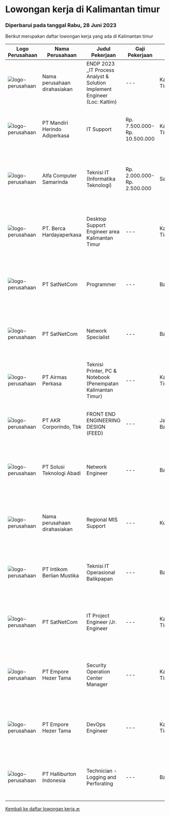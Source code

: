 
  # Lowongan kerja di Kalimantan timur

  ### Diperbarui pada tanggal Rabu, 28 Juni 2023

  Berikut merupakan daftar lowongan kerja yang ada di Kalimantan timur

  |Logo Perusahaan | Nama Perusahaan | Judul Pekerjaan | Gaji Pekerjaan | Lokasi | Deskripsi | Tanggal diunggah | Pranala |
  | -------------- | --------------- | --------------- | --------- | --------- | -------------- | ------- | ----------- |
  |![logo-perusahaan](https://i.ibb.co/sqvTCh9/112815900-stock-vector-no-image-available-icon-flat-vector.webp)|Nama perusahaan dirahasiakan|ENDP 2023 _IT Process Analyst & Solution Implement Engineer (Loc: Kaltim)|---|Kalimantan Timur|Responsibilities Execute the SDLCs to develop solutions according to the business needs. Standardize the internal application development. Supervise...|Kamis, 22 Juni 2023|https://www.jobstreet.co.id/id/job/endp-2023-_it-process-analyst-solution-implement-engineer-loc%3A-kaltim-4362226?token=0~51d82ea1-3f75-4bac-ac46-083bcd48cf77&sectionRank=1&jobId=jobstreet-id-job-4362226|
|![logo-perusahaan](https://image-service-cdn.seek.com.au/69a765e5a6c1cdb1e3a00a6b3fe4d8b38b042928/ee4dce1061f3f616224767ad58cb2fc751b8d2dc)|PT Mandiri Herindo Adiperkasa|IT Support|Rp. 7.500.000-Rp. 10.500.000|Kalimantan Timur|Tanggung jawaba.	Melakukan instalasi radio, repeaterb.	Troubleshooting radio rig, HTc.	Mengerti dan paham komponen eletronika dan...|Senin, 19 Juni 2023|https://www.jobstreet.co.id/id/job/it-support-4377612?token=0~51d82ea1-3f75-4bac-ac46-083bcd48cf77&sectionRank=2&jobId=jobstreet-id-job-4377612|
|![logo-perusahaan](https://i.ibb.co/sqvTCh9/112815900-stock-vector-no-image-available-icon-flat-vector.webp)|Alfa Computer Samarinda|Teknisi IT (Informatika Teknologi)|Rp. 2.000.000-Rp. 2.500.000|Samarinda|Kualifikasi : Usia maksimal 35 tahun Tidak sedang kuliah Diutamakan yang mengerti jaringan LAN Dapat bekerjasama dengan team Domisili Samarinda,...|Senin, 26 Juni 2023|https://www.jobstreet.co.id/id/job/teknisi-it-informatika-teknologi-4385339?token=0~51d82ea1-3f75-4bac-ac46-083bcd48cf77&sectionRank=3&jobId=jobstreet-id-job-4385339|
|![logo-perusahaan](https://image-service-cdn.seek.com.au/6a76252207cfed561e664c874d4631f4aefd8409/ee4dce1061f3f616224767ad58cb2fc751b8d2dc)|PT. Berca Hardayaperkasa|Desktop Support Engineer area Kalimantan Timur|---|Kalimantan Timur|Responsibilities: Analyzing, diagnosing, and installation to several areas including desktop hardware, operating systems, application software and...|Selasa, 20 Juni 2023|https://www.jobstreet.co.id/id/job/desktop-support-engineer-area-kalimantan-timur-4378924?token=0~51d82ea1-3f75-4bac-ac46-083bcd48cf77&sectionRank=4&jobId=jobstreet-id-job-4378924|
|![logo-perusahaan](https://image-service-cdn.seek.com.au/6108f58b8d52b8e5523830ee4b11d6074377e515/ee4dce1061f3f616224767ad58cb2fc751b8d2dc)|PT SatNetCom|Programmer|---|Balikpapan|Specific Requirements: Have good knowledge as a programmer. Have experience with C#, Javascript, Windows Server, SQL Server, Basic IoT communication....|Senin, 19 Juni 2023|https://www.jobstreet.co.id/id/job/programmer-4377335?token=0~51d82ea1-3f75-4bac-ac46-083bcd48cf77&sectionRank=5&jobId=jobstreet-id-job-4377335|
|![logo-perusahaan](https://image-service-cdn.seek.com.au/6108f58b8d52b8e5523830ee4b11d6074377e515/ee4dce1061f3f616224767ad58cb2fc751b8d2dc)|PT SatNetCom|Network Specialist|---|Balikpapan|Skills and Requirements: Maximum 34 years old (M) Graduated from a D3/S1 reputable university Experience with the Unix/Linux platform is highly...|Selasa, 20 Juni 2023|https://www.jobstreet.co.id/id/job/network-specialist-4358272?token=0~51d82ea1-3f75-4bac-ac46-083bcd48cf77&sectionRank=6&jobId=jobstreet-id-job-4358272|
|![logo-perusahaan](https://image-service-cdn.seek.com.au/20ba97242831c57b7a933a245f908105653a0b4a/ee4dce1061f3f616224767ad58cb2fc751b8d2dc)|PT Airmas Perkasa|Teknisi Printer, PC & Notebook (Penempatan Kalimantan Timur)|---|Kalimantan Timur|Deskripsi Pekerjaan: Check dan eskalasi part yang dibutuhkan unit printer/PC/NB/AIO Backup dan restore data PC/NB/AIO Replace part unit...|Selasa, 20 Juni 2023|https://www.jobstreet.co.id/id/job/teknisi-printer-pc-notebook-penempatan-kalimantan-timur-4378260?token=0~51d82ea1-3f75-4bac-ac46-083bcd48cf77&sectionRank=7&jobId=jobstreet-id-job-4378260|
|![logo-perusahaan](https://image-service-cdn.seek.com.au/bfbfec10b99d0e4ba38820e5ba26ab07e2fa79ad/ee4dce1061f3f616224767ad58cb2fc751b8d2dc)|PT AKR Corporindo, Tbk|FRONT END ENGINEERING DESIGN (FEED)|---|Jakarta Barat|Job Description: Develop overall technical design and guidelines for asset construction &amp; review any technical work done by external parties...|Senin, 19 Juni 2023|https://www.jobstreet.co.id/id/job/front-end-engineering-design-feed-4376593?token=0~51d82ea1-3f75-4bac-ac46-083bcd48cf77&sectionRank=8&jobId=jobstreet-id-job-4376593|
|![logo-perusahaan](https://i.ibb.co/sqvTCh9/112815900-stock-vector-no-image-available-icon-flat-vector.webp)|PT Solusi Teknologi Abadi|Network Engineer|---|Balikpapan|Kualifikasi Pekerjaan Minimal Pendidikan S1 Fresh graduated welcom Familiar dan mampu mengkonfigurasi perangkat jaringanseperti router,switch,access...|Rabu, 14 Juni 2023|https://www.jobstreet.co.id/id/job/network-engineer-4371750?token=0~51d82ea1-3f75-4bac-ac46-083bcd48cf77&sectionRank=9&jobId=jobstreet-id-job-4371750|
|![logo-perusahaan](https://i.ibb.co/sqvTCh9/112815900-stock-vector-no-image-available-icon-flat-vector.webp)|Nama perusahaan dirahasiakan|Regional MIS Support|---|Kutai Barat|Job Description:  Provides customer support services to internal and external customers. Applies working knowledge of day to day operating environment...|Jumat, 09 Juni 2023|https://www.jobstreet.co.id/id/job/regional-mis-support-4366333?token=0~51d82ea1-3f75-4bac-ac46-083bcd48cf77&sectionRank=10&jobId=jobstreet-id-job-4366333|
|![logo-perusahaan](https://image-service-cdn.seek.com.au/ea5f264702bab5af336fb703e911912eeb350135/ee4dce1061f3f616224767ad58cb2fc751b8d2dc)|PT Intikom Berlian Mustika|Teknisi IT Operasional Balikpapan|---|Balikpapan|Memperbaiki perangkat IT seperti, Laptop, PC, Printer atau perangkat IT lainnya. Melakukan pemeliharan dan troubleshooting perangkat. Melakukan...|Selasa, 06 Juni 2023|https://www.jobstreet.co.id/id/job/teknisi-it-operasional-balikpapan-4361617?token=0~51d82ea1-3f75-4bac-ac46-083bcd48cf77&sectionRank=11&jobId=jobstreet-id-job-4361617|
|![logo-perusahaan](https://image-service-cdn.seek.com.au/6108f58b8d52b8e5523830ee4b11d6074377e515/ee4dce1061f3f616224767ad58cb2fc751b8d2dc)|PT SatNetCom|IT Project Engineer /Jr. Engineer|---|Kalimantan Timur|Skills: Good Knowledge of IT Systems Good Knowledge of wire/wireless computer networking Good Knowledge of Electronic and Electrical Systems Good...|Senin, 05 Juni 2023|https://www.jobstreet.co.id/id/job/it-project-engineer-jr.-engineer-4359140?token=0~51d82ea1-3f75-4bac-ac46-083bcd48cf77&sectionRank=12&jobId=jobstreet-id-job-4359140|
|![logo-perusahaan](https://image-service-cdn.seek.com.au/2259157a7317bb480fe35439cf173a75ef7b66c0/ee4dce1061f3f616224767ad58cb2fc751b8d2dc)|PT Empore Hezer Tama|Security Operation Center Manager|---|Kalimantan Timur|Hi Everyone!Our Client (IT Services and IT Consulting), looking for Security Operation Center Manager with below details.Responsibilities:1.	Work with...|Selasa, 06 Juni 2023|https://www.jobstreet.co.id/id/job/security-operation-center-manager-4361379?token=0~51d82ea1-3f75-4bac-ac46-083bcd48cf77&sectionRank=13&jobId=jobstreet-id-job-4361379|
|![logo-perusahaan](https://image-service-cdn.seek.com.au/8e6924c39973c557e8c6a174bafcb2d19543a11f/ee4dce1061f3f616224767ad58cb2fc751b8d2dc)|PT Empore Hezer Tama|DevOps Engineer|---|Kalimantan Timur|Hi Everyone!Our Client (IT Services and IT Consulting), looking for DevOps Engineer with below details.Responsibilities:1.	Building and setting up new...|Rabu, 07 Juni 2023|https://www.jobstreet.co.id/id/job/devops-engineer-4362904?token=0~51d82ea1-3f75-4bac-ac46-083bcd48cf77&sectionRank=14&jobId=jobstreet-id-job-4362904|
|![logo-perusahaan](https://image-service-cdn.seek.com.au/0ea7c832122562faa6d303b9510cf6fb21d66209/ee4dce1061f3f616224767ad58cb2fc751b8d2dc)|PT Halliburton Indonesia|Technician - Logging and Perforating|---|Balikpapan|Date:  Jun 13, 2023Balikpapan, KI, IDWe are looking for the right people — people who want to innovate, achieve, grow and lead. We attract and retain...|Senin, 12 Juni 2023|https://www.jobstreet.co.id/id/job/technician-logging-and-perforating-1036136915?token=0~51d82ea1-3f75-4bac-ac46-083bcd48cf77&sectionRank=15&jobId=jobstreet-id-job-1036136915|


  [Kembali ke daftar lowongan kerja 🔙](../README.md#daftar-lowongan-kerja)
  